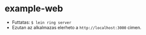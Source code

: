 # example-web

- Futtatas: `$ lein ring server`
- Ezutan az alkalmazas elerheto a `http://localhost:3000` cimen.
